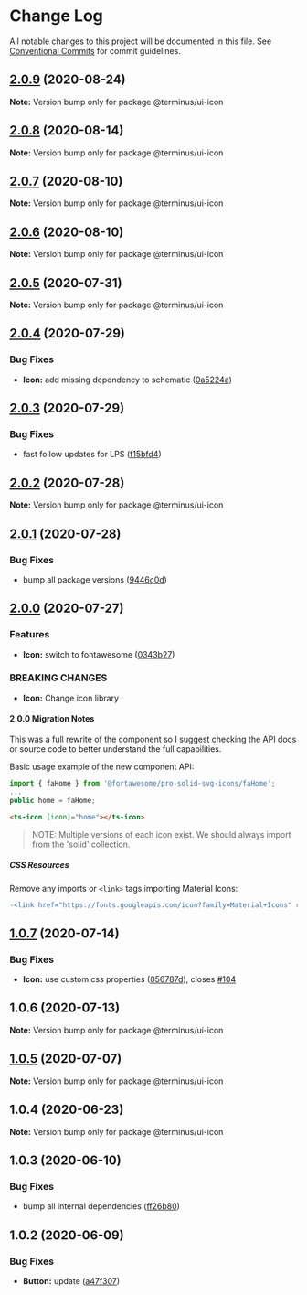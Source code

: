 # Change Log

All notable changes to this project will be documented in this file.
See [Conventional Commits](https://conventionalcommits.org) for commit guidelines.

## [2.0.9](https://github.com/GetTerminus/terminus-oss/compare/@terminus/ui-icon@2.0.8...@terminus/ui-icon@2.0.9) (2020-08-24)

**Note:** Version bump only for package @terminus/ui-icon





## [2.0.8](https://github.com/GetTerminus/terminus-oss/compare/@terminus/ui-icon@2.0.7...@terminus/ui-icon@2.0.8) (2020-08-14)

**Note:** Version bump only for package @terminus/ui-icon





## [2.0.7](https://github.com/GetTerminus/terminus-oss/compare/@terminus/ui-icon@2.0.6...@terminus/ui-icon@2.0.7) (2020-08-10)

**Note:** Version bump only for package @terminus/ui-icon

## [2.0.6](https://github.com/GetTerminus/terminus-oss/compare/@terminus/ui-icon@2.0.5...@terminus/ui-icon@2.0.6) (2020-08-10)

**Note:** Version bump only for package @terminus/ui-icon

## [2.0.5](https://github.com/GetTerminus/terminus-oss/compare/@terminus/ui-icon@2.0.4...@terminus/ui-icon@2.0.5) (2020-07-31)

**Note:** Version bump only for package @terminus/ui-icon

## [2.0.4](https://github.com/GetTerminus/terminus-oss/compare/@terminus/ui-icon@2.0.3...@terminus/ui-icon@2.0.4) (2020-07-29)

### Bug Fixes

* **Icon:** add missing dependency to schematic ([0a5224a](https://github.com/GetTerminus/terminus-oss/commit/0a5224a821c192232994abba08e8a66d9e6c5bbf))

## [2.0.3](https://github.com/GetTerminus/terminus-oss/compare/@terminus/ui-icon@2.0.2...@terminus/ui-icon@2.0.3) (2020-07-29)

### Bug Fixes

* fast follow updates for LPS ([f15bfd4](https://github.com/GetTerminus/terminus-oss/commit/f15bfd4fa088da2fea76e9964c664bad8844e740))

## [2.0.2](https://github.com/GetTerminus/terminus-oss/compare/@terminus/ui-icon@2.0.1...@terminus/ui-icon@2.0.2) (2020-07-28)

**Note:** Version bump only for package @terminus/ui-icon

## [2.0.1](https://github.com/GetTerminus/terminus-oss/compare/@terminus/ui-icon@2.0.0...@terminus/ui-icon@2.0.1) (2020-07-28)

### Bug Fixes

* bump all package versions ([9446c0d](https://github.com/GetTerminus/terminus-oss/commit/9446c0d5cde3bd693cfba7cabbfd2db443a47b00))

## [2.0.0](https://github.com/GetTerminus/terminus-oss/compare/@terminus/ui-icon@1.0.7...@terminus/ui-icon@2.0.0) (2020-07-27)

### Features

* **Icon:** switch to fontawesome ([0343b27](https://github.com/GetTerminus/terminus-oss/commit/0343b2772de7249ff6ebcb0c7cfd682d7e1ae808))

### BREAKING CHANGES

* **Icon:** Change icon library

#### 2.0.0 Migration Notes

This was a full rewrite of the component so I suggest checking the API docs or source code to better understand the full capabilities.

Basic usage example of the new component API:

```typescript
import { faHome } from '@fortawesome/pro-solid-svg-icons/faHome';
...
public home = faHome;
```

```html
<ts-icon [icon]="home"></ts-icon>
```

> NOTE: Multiple versions of each icon exist. We should always import from the 'solid' collection.

##### CSS Resources

Remove any imports or `<link>` tags importing Material Icons:

```diff
-<link href="https://fonts.googleapis.com/icon?family=Material+Icons" rel="stylesheet">
```

## [1.0.7](https://github.com/GetTerminus/terminus-oss/compare/@terminus/ui-icon@1.0.6...@terminus/ui-icon@1.0.7) (2020-07-14)

### Bug Fixes

* **Icon:** use custom css properties ([056787d](https://github.com/GetTerminus/terminus-oss/commit/056787d9427e334b967f5aa4cb9e8ef7d857bdca)), closes [#104](https://github.com/GetTerminus/terminus-oss/issues/104)

## 1.0.6 (2020-07-13)

**Note:** Version bump only for package @terminus/ui-icon

## [1.0.5](https://github.com/GetTerminus/terminus-oss/compare/@terminus/ui-icon@1.0.4...@terminus/ui-icon@1.0.5) (2020-07-07)

**Note:** Version bump only for package @terminus/ui-icon

## 1.0.4 (2020-06-23)

**Note:** Version bump only for package @terminus/ui-icon

## 1.0.3 (2020-06-10)

### Bug Fixes

* bump all internal dependencies ([ff26b80](https://github.com/GetTerminus/terminus-oss/commit/ff26b806bb599401f006996be5b567a378e68ef3))

## 1.0.2 (2020-06-09)

### Bug Fixes

* **Button:** update ([a47f307](https://github.com/GetTerminus/terminus-oss/commit/a47f30757b9216d6ee76788c117e76eacf5289e5))
